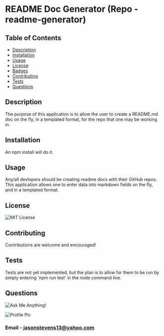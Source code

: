 
  # README Doc Generator (Repo - readme-generator)
  
  ## Table of Contents
  * [Description](#description)
  * [Installation](#installation)
  * [Usage](#usage)
  * [License](#licesnse)
  * [Badges](#badges)
  * [Contributing](#contributing)
  * [Tests](#tests)
  * [Questions](#questions)
  
  
  ## Description
  The purpose of this application is to allow the user to create a README.md doc on the fly, in a templated format, for the repo that one may be working in.
  
  ## Installation
  An npm install will do it.
  
  ## Usage
  Any/all devlopers should be creating readme docs with their GitHub repos. This application allows one to enter data into markdown fields on the fly, and in a templated format.
  
  ## License 
  ![MIT License](https://img.shields.io/badge/License-MIT-green)
  
  ## Contributing
  Contributions are welcome and encouraged!
  
  ## Tests 
  Tests are not yet implemented, but the plan is to allow for them to be run by simply entering 'npm run test' in the node command line.
  
  ## Questions
  ![Ask Me Anything!](https://img.shields.io/badge/Ask%20me-anything-1abc9c.svg)
  
  ![Profile Pic](https://avatars.githubusercontent.com/jasonstevens13)
  
  ### Email - jasonstevens13@yahoo.com
  
  